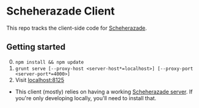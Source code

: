 # Scheherazade Client

This repo tracks the client-side code for
[Scheherazade](https://github.com/scheherazade-game).

## Getting started

0. `npm install && npm update` 
0. `grunt serve [--proxy-host <server-host*=localhost>] [--proxy-port <server-port*=4000>]`
0. Visit [localhost:8125](http://localhost:8125)

* This client (mostly) relies on having a working
[Scheherazade server](https://github.com/scheherazade-game/scheherazade-server). If
you're only developing locally, you'll need to install that.
